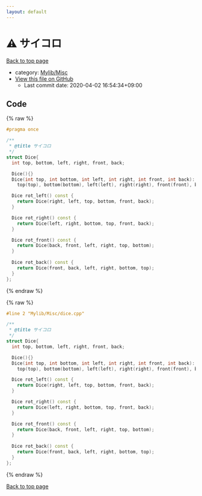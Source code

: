 ```yaml
---
layout: default
---
```


<!-- mathjax config similar to math.stackexchange -->
<script type="text/javascript" async
  src="https://cdnjs.cloudflare.com/ajax/libs/mathjax/2.7.5/MathJax.js?config=TeX-MML-AM_CHTML">
</script>
<script type="text/x-mathjax-config">
  MathJax.Hub.Config({
    TeX: { equationNumbers: { autoNumber: "AMS" }},
    tex2jax: {
      inlineMath: [ ['$','$'] ],
      processEscapes: true
    },
    "HTML-CSS": { matchFontHeight: false },
    displayAlign: "left",
    displayIndent: "2em"
  });
</script>

<script type="text/javascript" src="https://cdnjs.cloudflare.com/ajax/libs/jquery/3.4.1/jquery.min.js"></script>
<script src="https://cdn.jsdelivr.net/npm/jquery-balloon-js@1.1.2/jquery.balloon.min.js" integrity="sha256-ZEYs9VrgAeNuPvs15E39OsyOJaIkXEEt10fzxJ20+2I=" crossorigin="anonymous"></script>
<script type="text/javascript" src="../../../assets/js/copy-button.js"></script>
<link rel="stylesheet" href="../../../assets/css/copy-button.css" />


# :warning: サイコロ

<a href="../../../index.html">Back to top page</a>

* category: <a href="../../../index.html#3aaad417c82174440088b5eea559262a">Mylib/Misc</a>
* <a href="{{ site.github.repository_url }}/blob/master/Mylib/Misc/dice.cpp">View this file on GitHub</a>
    - Last commit date: 2020-04-02 16:54:34+09:00




## Code

<a id="unbundled"></a>
{% raw %}
```cpp
#pragma once

/**
 * @title サイコロ
 */
struct Dice{
  int top, bottom, left, right, front, back;

  Dice(){}
  Dice(int top, int bottom, int left, int right, int front, int back):
    top(top), bottom(bottom), left(left), right(right), front(front), back(back){}

  Dice rot_left() const {
    return Dice(right, left, top, bottom, front, back);
  }

  Dice rot_right() const {
    return Dice(left, right, bottom, top, front, back);
  }

  Dice rot_front() const {
    return Dice(back, front, left, right, top, bottom);
  }
  
  Dice rot_back() const {
    return Dice(front, back, left, right, bottom, top);
  }
};

```
{% endraw %}

<a id="bundled"></a>
{% raw %}
```cpp
#line 2 "Mylib/Misc/dice.cpp"

/**
 * @title サイコロ
 */
struct Dice{
  int top, bottom, left, right, front, back;

  Dice(){}
  Dice(int top, int bottom, int left, int right, int front, int back):
    top(top), bottom(bottom), left(left), right(right), front(front), back(back){}

  Dice rot_left() const {
    return Dice(right, left, top, bottom, front, back);
  }

  Dice rot_right() const {
    return Dice(left, right, bottom, top, front, back);
  }

  Dice rot_front() const {
    return Dice(back, front, left, right, top, bottom);
  }
  
  Dice rot_back() const {
    return Dice(front, back, left, right, bottom, top);
  }
};

```
{% endraw %}

<a href="../../../index.html">Back to top page</a>

